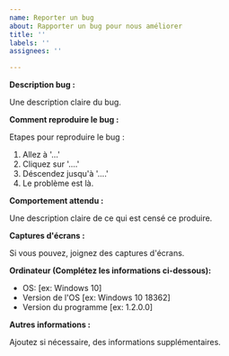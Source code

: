 ```yaml
---
name: Reporter un bug
about: Rapporter un bug pour nous améliorer
title: ''
labels: ''
assignees: ''

---
```


**Description bug :**

Une description claire du bug.

**Comment reproduire le bug :**

Etapes pour reproduire le bug :
1. Allez à '...'
2. Cliquez sur '....'
3. Déscendez jusqu'à '....'
4. Le problème est là.

**Comportement attendu :**

Une description claire de ce qui est censé ce produire.

**Captures d'écrans :**

Si vous pouvez, joignez des captures d'écrans.

**Ordinateur (Complétez les informations ci-dessous):**
 - OS: [ex: Windows 10]
 - Version de l'OS [ex: Windows 10 18362]
 - Version du programme [ex: 1.2.0.0]


**Autres informations :**

Ajoutez si nécessaire, des informations supplémentaires.
